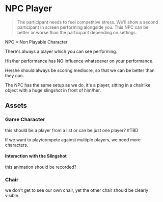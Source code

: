 # NPC Player

>The participant needs to feel competitive stress.
>We'll show a second participant in screen performing alongside you. 
>This NPC can be better or worse than the participant depending on settings.

NPC = Non Playable Character

There's always a player which you can see performing.

His/her performance has NO influence whatsoever on your performance.

He/she should always be scoring mediocre, so that we can be better than they can.

The NPC has the same setup as we do, it's a player, sitting in a chairlike object with a huge slingshot in front of him/her.

## Assets

### Game Character

this should be a player from a list or can be just one player? #TBD 

If we want to play/compete against multiple players, we need more characters.

#### Interaction with the Slingshot

this animation should be recorded?

### Chair

we don't get to see our own chair, yet the other chair should be clearly visible.
